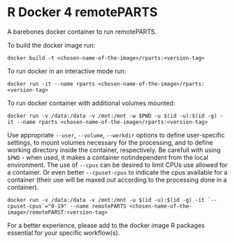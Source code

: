 # R Docker 4 remotePARTS

A barebones docker container to run remotePARTS.

To build the docker image run:
```
docker build -t <chosen-name-of-the-image>/rparts:<version-tag>
```

To run docker in an interactive mode run:
```
docker run -it --name rparts <chosen-name-of-the-image>/rparts:<version-tag>
```

To run docker container with additional volumes mounted:
```
docker run -v /data:/data -v /mnt:/mnt -w $PWD -u $(id -u):$(id -g) -it --name rparts <chosen-name-of-the-image>/rparts:<version-tag>
```

Use appropriate `--user`, `--volume`, `--workdir` options to define user-specific settings, to mount volumes necessary for the processing, and to define working directory inside the container, respectively.
Be carefull with using `$PWD` - when used, it makes a container notindependent from the local environment.
The use of `--cpus` can be desired to limit CPUs use allowed for a container.
Or even better `--cpuset-cpus` to indicate the cpus available for a container (their use will be maxed out according to the processing done in a container). 

```
docker run -v /data:/data -v /mnt:/mnt -u $(id -u):$(id -g) -it `--cpuset-cpus`="0-19" --name remotePARTS <chosen-name-of-the-image>/remotePARST:<version-tag>
```

For a better experience, please add to the docker image R packages essential for your specific workflow(s).

